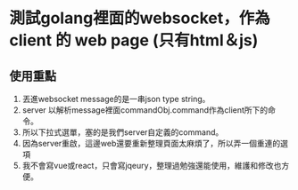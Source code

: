 測試golang裡面的websocket，作為client 的 web page (只有html＆js)
===

## 使用重點
1. 丟進websocket message的是一串json type string。
1. server 以解析message裡面commandObj.command作為client所下的命令。
1. 所以下拉式選單，塞的是我們server自定義的command。
1. 因為server重啟，這邊web還要重新整理頁面太麻煩了，所以弄一個重連的選項
1. 我不會寫vue或react，只會寫jqeury，整理過勉強還能使用，維護和修改也方便。

